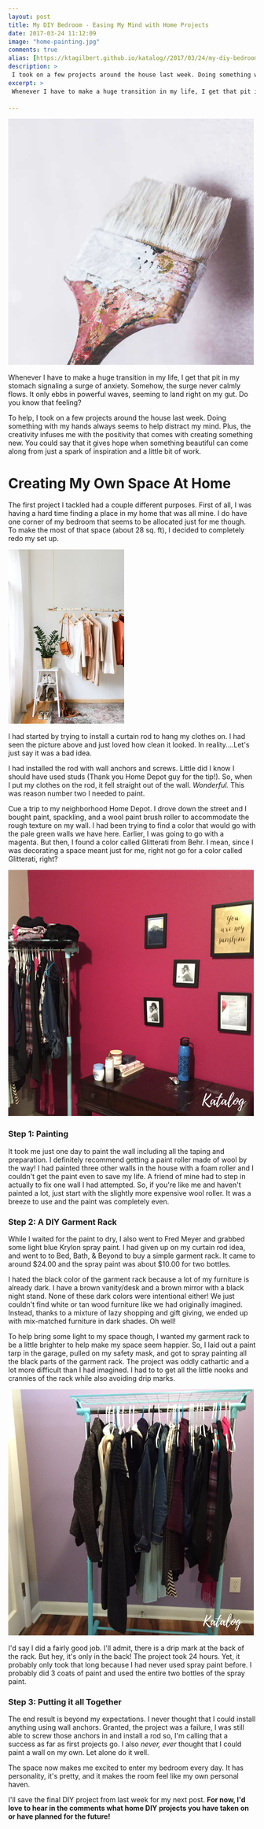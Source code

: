 ```yaml
---
layout: post
title: My DIY Bedroom - Easing My Mind with Home Projects
date: 2017-03-24 11:12:09
image: "home-painting.jpg"
comments: true
alias: [https://ktagilbert.github.io/katalog//2017/03/24/my-diy-bedroom.html]
description: >
 I took on a few projects around the house last week. Doing something with my hands always seems to help distract my mind.
excerpt: >
 Whenever I have to make a huge transition in my life, I get that pit in my stomach signaling a surge of anxiety. Somehow, the surge never calmly flows. It only ebbs in powerful waves, seeming to land right on my gut. Do you know that feeling?

---
```


![My DIY Bedroom](/assets/home-painting.jpg)

Whenever I have to make a huge transition in my life, I get that pit in my stomach signaling a surge of anxiety. Somehow, the surge never calmly flows. It only ebbs in powerful waves, seeming to land right on my gut. Do you know that feeling?

To help, I took on a few projects around the house last week. Doing something with my hands always seems to help distract my mind. Plus, the creativity infuses me with the positivity that comes with creating something new. You could say that it gives hope when something beautiful can come along from just a spark of inspiration and a little bit of work.

# Creating My Own Space At Home

The first project I tackled had a couple different purposes. First of all, I was having a hard time finding a place in my home that was all mine. I do have one corner of my bedroom that seems to be allocated just for me though. To make the most of that space (about 28 sq. ft), I decided to completely redo my set up.

![DIY garment rack](/assets/closet-idea.jpg)

I had started by trying to install a curtain rod to hang my clothes on. I had seen the picture above and just loved how clean it looked. In reality....Let's just say it was a bad idea.

I had installed the rod with wall anchors and screws. Little did I know I should have used studs (Thank you Home Depot guy for the tip!). So, when I put my clothes on the rod, it fell straight out of the wall. *Wonderful.* This was reason number two I needed to paint.

Cue a trip to my neighborhood Home Depot. I drove down the street and I bought paint, spackling, and a wool paint brush roller to accommodate the rough texture on my wall. I had been trying to find a color that would go with the pale green walls we have here. Earlier, I was going to go with a magenta. But then, I found a color called Glitterati from Behr. I mean, since I was decorating a space meant just for me, right not go for a color called Glitterati, right?

![Glitterati by Behr](/assets/painted-wall.png)

### Step 1: Painting

It took me just one day to paint the wall including all the taping and preparation. I definitely recommend getting a paint roller made of wool by the way! I had painted three other walls in the house with a foam roller and I couldn't get the paint even to save my life. A friend of mine had to step in actually to fix one wall I had attempted. So, if you're like me and haven't painted a lot, just start with the slightly more expensive wool roller. It was a breeze to use and the paint was completely even.

### Step 2: A DIY Garment Rack

While I waited for the paint to dry, I also went to Fred Meyer and grabbed some light blue Krylon spray paint. I had given up on my curtain rod idea, and went to to Bed, Bath, & Beyond to buy a simple garment rack. It came to around $24.00 and the spray paint was about $10.00 for two bottles.

I hated the black color of the garment rack because a lot of my furniture is already dark. I have a brown vanity/desk and a brown mirror with a black night stand. None of these dark colors were intentional either! We just couldn't find white or tan wood furniture like we had originally imagined. Instead, thanks to a mixture of lazy shopping and gift giving, we ended up with mix-matched furniture in dark shades. Oh well!

To help bring some light to my space though, I wanted my garment rack to be a little brighter to help make my space seem happier. So, I laid out a paint tarp in the garage, pulled on my safety mask, and got to spray painting all the black parts of the garment rack. The project was oddly cathartic and a lot more difficult than I had imagined. I had to to get all the little nooks and crannies of the rack while also avoiding drip marks.

![DIY garment rack](assets/garment-rack.png)

I'd say I did a fairly good job. I'll admit, there is a drip mark at the back of the rack. But hey, it's only in the back! The project took 24 hours. Yet, it probably only took that long because I had never used spray paint before. I probably did 3 coats of paint and used the entire two bottles of the spray paint.

### Step 3: Putting it all Together

The end result is beyond my expectations. I never thought that I could install anything using wall anchors. Granted, the project was a failure, I was still able to screw those anchors in and install a rod so, I'm calling that a success as far as first projects go. I also *never, ever* thought that I could paint a wall on my own. Let alone do it well.

The space now makes me excited to enter my bedroom every day. It has personality, it's pretty, and it makes the room feel like my own personal haven.

I'll save the final DIY project from last week for my next post. **For now, I'd love to hear in the comments what home DIY projects you have taken on or have planned for the future!**
